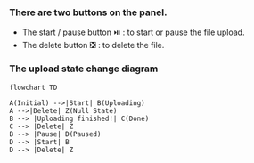 ### There are two buttons on the panel.
- The start / pause button  ⏯️ : to start or pause the file upload.
- The delete button ❎ : to delete the file.

### The upload state change diagram
```mermaid
flowchart TD

A(Initial) -->|Start| B(Uploading)
A -->|Delete| Z(Null State)
B --> |Uploading finished!| C(Done)
C --> |Delete| Z
B --> |Pause| D(Paused)
D --> |Start| B
D --> |Delete| Z
```
